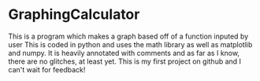 # GraphingCalculator
This is a program which makes a graph based off of a function inputed by user
This is coded in python and uses the math library as well as matplotlib and numpy. It is heavily annotated with comments and as far as I know, there are no glitches, at least yet.
This is my first project on github and I can't wait for feedback!
